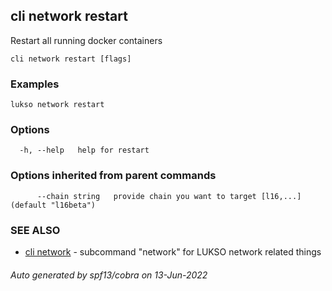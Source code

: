 ## cli network restart

Restart all running docker containers

```
cli network restart [flags]
```

### Examples

```
lukso network restart
```

### Options

```
  -h, --help   help for restart
```

### Options inherited from parent commands

```
      --chain string   provide chain you want to target [l16,...] (default "l16beta")
```

### SEE ALSO

* [cli network](cli_network.md)	 - subcommand "network" for LUKSO network related things

###### Auto generated by spf13/cobra on 13-Jun-2022
